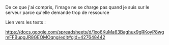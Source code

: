De ce que j'ai compris, l'image ne se charge pas quand je suis sur le serveur parce qu'elle demande trop de ressource

Lien vers les tests :

https://docs.google.com/spreadsheets/d/1xo6KuMa63Baghux9gRKoyP8wgmFFBupgJR8GEOMOqng/edit#gid=427648442

